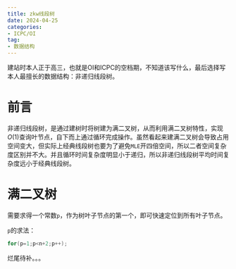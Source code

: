 ```yaml
---
title: zkw线段树
date: 2024-04-25
categories:
- ICPC/OI
tag: 
- 数据结构
---
```


建站时本人正于高三，也就是OI和ICPC的空档期，不知道该写什么，最后选择写本人最擅长的数据结构：非递归线段树。

<!--more-->

# 前言

非递归线段树，是通过建树时将树建为满二叉树，从而利用满二叉树特性，实现$O(1)$查询叶节点，自下而上通过循环完成操作。虽然看起来建满二叉树会导致占用空间变大，但实际上经典线段树也要为了避免`MLE`开四倍空间，所以二者空间复杂度区别并不大。并且循环时间复杂度明显小于递归，所以非递归线段树平均时间复杂度远小于经典线段树。

# 满二叉树

需要求得一个常数`p`，作为树叶子节点的第一个，即可快速定位到所有叶子节点。

`p`的求法：

```cpp
for(p=1;p<n+2;p++);
```

烂尾待补。。。